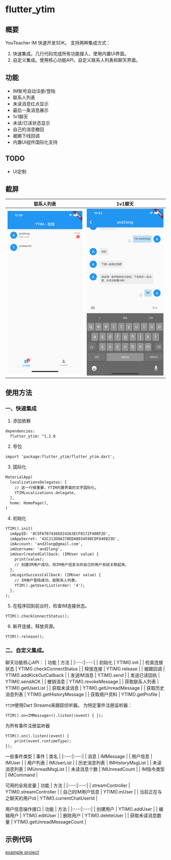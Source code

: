 # flutter_ytim
## 概要
YouTeacher IM 快速开发SDK。
支持两种集成方式：
1. 快速集成。几行代码完成所有功能接入，使用内置UI界面。
2. 自定义集成。使用核心功能API，自定义联系人列表和聊天界面。

## 功能
- IM账号自动注册/登陆
- 联系人列表
- 未读消息红点显示
- 最后一条消息展示
- 1v1聊天
- 未读/已读状态显示
- 自己的消息撤回
- 被踢下线回调
- 内置UI组件国际化支持

## TODO
- UI定制

## 截屏
| 联系人列表 | 1v1聊天 |
|:---:|:---:|
| ![](arts/user_list.png) | ![](arts/chat_1v1.png) |

## 使用方法

### 一、快速集成

1. 添加依赖
```
dependencies:
  flutter_ytim: ^1.2.0
```
2. 导包
```
import 'package:flutter_ytim/flutter_ytim.dart';
```

3. 国际化
```
MaterialApp(
  localizationsDelegates: [
    // 这一行很重要，YTIM内置界面的文字国际化。
    YTIMLocalizations.delegate,
  ],
  home: HomePage(),
)
```

4. 初始化
```
YTIM().init(
  imAppID: '8C5FA707436E824363ECF0172F408F2D',
  imAppSecret: '42C213D8A378EDA8034598CDF840823D',
  imAccount: 'and2long@gmail.com',
  imUsername: 'and2long',
  imUserCreatedCallback: (IMUser value) {
    print(value);
    // 创建IM用户成功，将IM用户信息与你自己的用户系统关联起来。
  },
  imLoginSuccessCallback: (IMUser value) {
    // IM用户登陆成功，取联系人列表。
    YTIM().getUserList(order: '4');
  },
);
```
5. 在程序回到前台时，检查IM连接状态。
```
YTIM().checkConnectStatus();
```
6. 断开连接，释放资源。
```
YTIM().release();
```

### 二、自定义集成。
聊天功能核心API：
| 功能 | 方法 |
|:---:|:---:|
| 初始化 | YTIM().init |
| 检查连接状态 | YTIM().checkConnectStatus |
| 释放连接 | YTIM().release |
| 被踢回调 | YTIM().addKickOutCallback |
| 发送IM消息 | YTIM().send |
| 发送已读回执 | YTIM().sendACK |
| 撤销消息 | YTIM().revokeMessage |
| 获取联系人列表 | YTIM().getUserList |
| 获取未读消息 | YTIM().getUnreadMessage |
| 获取历史消息列表 | YTIM().getHistoryMessage |
| 获取用户资料 | YTIM().getProfile |


`YTIM`使用Dart Streams来跟踪侦听器。
为特定事件注册监听器：
```
YTIM().on<IMMessage>().listen((event) { });
```
为所有事件注册监听器
```
YTIM().on().listen((event) {
    print(event.runtimeType);
});
```

一些事件类型
| 事件 | 类名 |
|:---:|:---:|
| 消息 | IMMessage |
| 用户信息 | IMUser |
| 用户列表 | IMUserList |
| 历史消息列表 | IMHistoryMsgList |
| 未读消息列表 | IMUnreadMsgList |
| 未读消息个数 | IMUnreadCount |
| IM指令类型 | IMCommand |


可用的全局变量
| 功能 | 方法 |
|:---:|:---:|
| streamController | YTIM().streamController |
| 自己的IM用户信息 | YTIM().mUser |
| 当前正在与之聊天的用户id | YTIM().currentChatUserId |


用户信息操作接口
| 功能 | 方法 |
|:---:|:---:|
| 创建用户 | YTIM().addUser |
| 编辑用户 | YTIM().editUser |
| 删除用户 | YTIM().deleteUser |
| 获取未读消息数量 | YTIM().getUnreadMessageCount |



## 示例代码
[example project](https://github.com/and2long/flutter_ytim/tree/master/example)